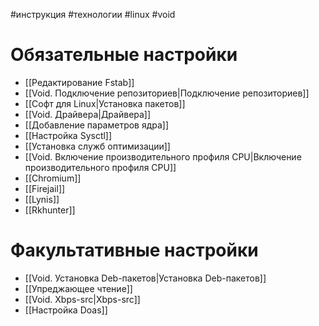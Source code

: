 #инструкция #технологии #linux #void 
# Обязательные настройки
- [[Редактирование Fstab]]
- [[Void. Подключение репозиториев|Подключение репозиториев]]
- [[Софт для Linux|Установка пакетов]]
- [[Void. Драйвера|Драйвера]]
- [[Добавление параметров ядра]]
- [[Настройка Sysctl]]
- [[Установка служб оптимизации]]
- [[Void. Включение производительного профиля CPU|Включение производительного профиля CPU]]
- [[Chromium]]
- [[Firejail]]
- [[Lynis]]
- [[Rkhunter]]
# Факультативные настройки
- [[Void. Установка Deb-пакетов|Установка Deb-пакетов]]
- [[Упреджающее чтение]]
- [[Void. Xbps-src|Xbps-src]]
- [[Настройка Doas]]